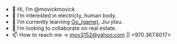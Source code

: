 - 👋 Hi, I’m @movickmovick
- 👀 I’m interested in electricty, human body. 
- 🌱 I’m currently learning [Go_(game)](https://justinthemovie.github.io/), Jiu-jitsu.
- 💞️ I’m looking to collaborate on real estate.
- 📫 How to reach me -> mov3152@yahoo.com || <970.367.6017>

<!---
movickmovick/movickmovick is a ✨ special ✨ repository because its `README.md` (this file) appears on your GitHub profile.
You can click the Preview link to take a look at your changes.
--->
